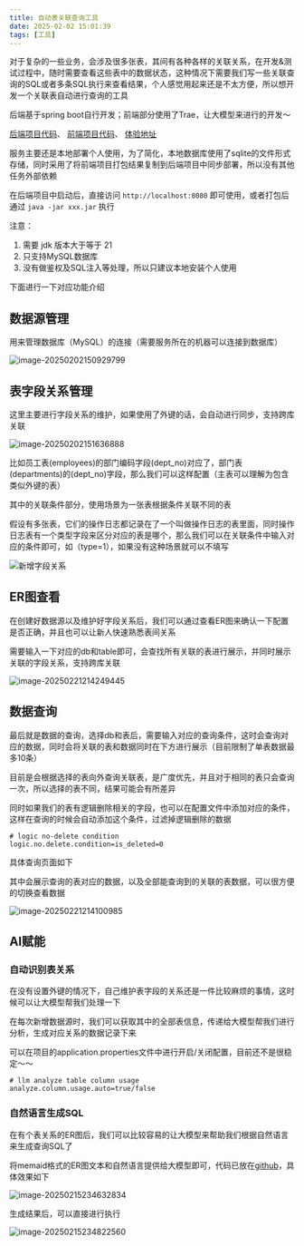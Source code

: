```yaml
---
title: 自动表关联查询工具
date: 2025-02-02 15:01:39
tags: [工具]
---
```


对于复杂的一些业务，会涉及很多张表，其间有各种各样的关联关系，在开发&测试过程中，随时需要查看这些表中的数据状态，这种情况下需要我们写一些关联查询的SQL或者多条SQL执行来查看结果，个人感觉用起来还是不太方便，所以想开发一个关联表自动进行查询的工具

后端基于spring boot自行开发；前端部分使用了Trae，让大模型来进行的开发～

[后端项目代码](https://github.com/zavier/table-relation)、 [前端项目代码](https://github.com/zavier/table-relation-front)、 [体验地址](https://zhengw-tech.com/table/index.html)

<!-- more -->

服务主要还是本地部署个人使用，为了简化，本地数据库使用了sqlite的文件形式存储，同时采用了将前端项目打包结果复制到后端项目中同步部署，所以没有其他任务外部依赖

在后端项目中启动后，直接访问 `http://localhost:8080` 即可使用，或者打包后通过 `java -jar xxx.jar` 执行

注意：

1. 需要 jdk 版本大于等于 21
1. 只支持MySQL数据库
1. 没有做鉴权及SQL注入等处理，所以只建议本地安装个人使用

下面进行一下对应功能介绍

## 数据源管理

用来管理数据库（MySQL）的连接（需要服务所在的机器可以连接到数据库）

![image-20250202150929799](../images/table-relation/data-source-1.png)

## 表字段关系管理

这里主要进行字段关系的维护，如果使用了外键的话，会自动进行同步，支持跨库关联

![image-20250202151636888](../images/table-relation/table-relation.png)

比如员工表(employees)的部门编码字段(dept_no)对应了，部门表(departments)的(dept_no)字段，那么我们可以这样配置（主表可以理解为包含类似外键的表）

其中的关联条件部分，使用场景为一张表根据条件关联不同的表

假设有多张表，它们的操作日志都记录在了一个叫做操作日志的表里面，同时操作日志表有一个类型字段来区分对应的表是哪个，那么我们可以在关联条件中输入对应的条件即可，如（type=1），如果没有这种场景就可以不填写

![新增字段关系](../images/table-relation/add-table-relation.png)

## ER图查看

在创建好数据源以及维护好字段关系后，我们可以通过查看ER图来确认一下配置是否正确，并且也可以让新人快速熟悉表间关系

需要输入一下对应的db和table即可，会查找所有关联的表进行展示，并同时展示关联的字段关系，支持跨库关联

![image-20250221214249445](../images/table-relation/er-diagram.png)

## 数据查询

最后就是数据的查询，选择db和表后，需要输入对应的查询条件，这时会查询对应的数据，同时会将关联的表和数据同时在下方进行展示（目前限制了单表数据最多10条）

目前是会根据选择的表向外查询关联表，是广度优先，并且对于相同的表只会查询一次，所以选择的表不同，结果可能会有所差异

同时如果我们的表有逻辑删除相关的字段，也可以在配置文件中添加对应的条件，这样在查询的时候会自动添加这个条件，过滤掉逻辑删除的数据

```properties
# logic no-delete condition
logic.no.delete.condition=is_deleted=0
```

具体查询页面如下

其中会展示查询的表对应的数据，以及全部能查询到的关联的表数据，可以很方便的切换查看数据

![image-20250221214100985](../images/table-relation/data-query.png)



## AI赋能

### 自动识别表关系

在没有设置外键的情况下，自己维护表字段的关系还是一件比较麻烦的事情，这时候可以让大模型帮我们处理一下

在每次新增数据源时，我们可以获取其中的全部表信息，传递给大模型帮我们进行分析，生成对应关系的数据记录下来

可以在项目的application.properties文件中进行开启/关闭配置，目前还不是很稳定～～

```properties
# llm analyze table column usage
analyze.column.usage.auto=true/false
```



### 自然语言生成SQL

在有个表关系的ER图后，我们可以比较容易的让大模型来帮助我们根据自然语言来生成查询SQL了

将memaid格式的ER图文本和自然语言提供给大模型即可，代码已放在[github](https://github.com/zavier/table-relation/commit/3017c387f4ef2b01aa7eadcdd0f55806eff19f06)，具体效果如下

![image-20250215234632834](../images/table-relation/sql-generate-01.png)

生成结果后，可以直接进行执行

![image-20250215234822560](../images/table-relation/sql-generate-02.png)
